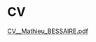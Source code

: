 # CV

[CV__Mathieu_BESSAIRE.pdf](https://github.com/user-attachments/files/18102089/CV_2024-12-11_Mathieu_BESSAIRE.pdf)
